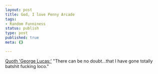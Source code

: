 ```yaml
--- 
layout: post
title: God, I love Penny Arcade
tags: 
- Random Funniness
status: publish
type: post
published: true
meta: {}

---
```

<a href="http://www.penny-arcade.com/view.php3?date=2004-09-23&res=h">Quoth 'George Lucas:'</a> "There can be no doubt...that I have gone totally batshit fucking loco."
